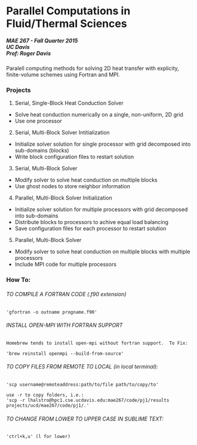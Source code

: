 # Parallel Computations in Fluid/Thermal Sciences

##### MAE 267 - Fall Quarter 2015<br>UC Davis<br>Prof: Roger Davis

Paralell computing methods for solving 2D heat transfer with explicity, finite-volume schemes using Fortran and MPI.

### Projects
1. Serial, Single-Block Heat Conduction Solver
  * Solve heat conduction numerically on a single, non-uniform, 2D grid
  * Use one processor
2. Serial, Multi-Block Solver Intitialization
  * Initialize solver solution for single processor with grid decomposed into sub-domains (blocks)
  * Write block configuration files to restart solution
3. Serial, Multi-Block Solver
  * Modify solver to solve heat conduction on multiple blocks
  * Use ghost nodes to store neighbor information
4. Parallel, Multi-Block Solver Initialization
  * Initialize solver solution for multiple processors with grid decomposed into sub-domains
  * Distribute blocks to processors to achive equal load balancing
  * Save configuration files for each processor to restart solution
5. Parallel, Multi-Block Solver
  * Modify solver to solve heat conduction on multiple blocks with multiple processors
  * Include MPI code for multiple processors

### How To:

###### TO COMPILE A FORTRAN CODE (.f90 extension)

    'gfortran -o outname progname.f90'

###### INSTALL OPEN-MPI WITH FORTRAN SUPPORT
    Homebrew tends to install open-mpi without fortran support.  To Fix:

    'brew reinstall openmpi --build-from-source'

###### TO COPY FILES FROM REMOTE TO LOCAL (in local terminal):

    'scp username@remoteaddress:path/to/file path/to/copy/to'

    use -r to copy folders, i.e.:
    'scp -r lhalstro@hpc1.cse.ucdavis.edu:mae267/code/pj1/results projects/ucd/mae267/code/pj1/.'

###### TO CHANGE FROM LOWER TO UPPER CASE IN SUBLIME TEXT:

    'ctrl+k,u' (l for lower)
